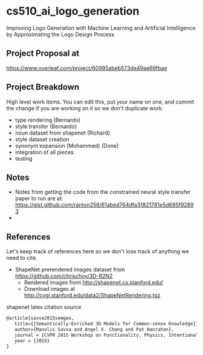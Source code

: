 # cs510_ai_logo_generation
Improving Logo Generation with Machine Learning and Artificial Intelligence by Approximating the Logo Design Process

## Project Proposal at 
https://www.overleaf.com/project/60995abeb573de49ae69fbae

## Project Breakdown

High level work items.
You can edit this, put your name on one, and commit the change if you are working on it so we don't duplicate work.

* type rendering (Bernardo)
* style transfer (Bernardo)
* noun dataset from shapenet (Richard)
* style dataset creation
* synonym expansion (Mohammed) (Done)
* integration of all pieces
* testing

## Notes

* Notes from getting the code from the constrained neural style transfer paper to run are at: https://gist.github.com/ranton256/61abed764dfa31821781e5d695f92893
* 
## References

Let's keep track of references here so we don't lose track of anything we need to cite.

* ShapeNet prerendered images dataset from https://github.com/chrischoy/3D-R2N2
  * Rendered images from http://shapenet.cs.stanford.edu/
  * Download images at http://cvgl.stanford.edu/data2/ShapeNetRendering.tgz
 
 shapenet latex citation source
 ```latex
@article{savva2015semgeo,
	title={{Semantically-Enriched 3D Models for Common-sense Knowledge}},
	author={Manolis Savva and Angel X. Chang and Pat Hanrahan},
	journal = {CVPR 2015 Workshop on Functionality, Physics, Intentionality and Causality},
	year = {2015}
} 
```

